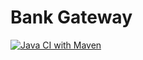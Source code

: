 # Bank Gateway
[![Java CI with Maven](https://github.com/CodericBusiness/org.coderic.dian.gateway/actions/workflows/maven.yml/badge.svg)](https://github.com/CodericBusiness/org.coderic.dian.gateway/actions/workflows/maven.yml)
